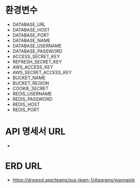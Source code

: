# 환경변수

- DATABASE_URL
- DATABASE_HOST
- DATABASE_PORT
- DATABASE_NAME
- DATABASE_USERNAME
- DATABASE_PASSWORD
- ACCESS_SECRET_KEY
- REFRESH_SECRET_KEY
- AWS_ACCESS_KEY
- AWS_SECRET_ACCESS_KEY
- BUCKET_NAME
- BUCKET_REGION
- COOKIE_SECRET
- REDIS_USERNAME
- REDIS_PASSWORD
- REDIS_HOST
- REDIS_PORT

# API 명세서 URL

- 

# ERD URL

- https://drawsql.app/teams/sus-team-1/diagrams/wannajob

